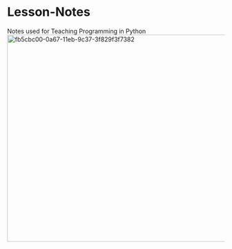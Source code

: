 # Lesson-Notes
Notes used for Teaching Programming in Python
<img width="640" height="480" alt="fb5cbc00-0a67-11eb-9c37-3f829f3f7382" src="https://github.com/user-attachments/assets/35b88b2b-b051-4091-8b45-efcd2be6b0fc" />


